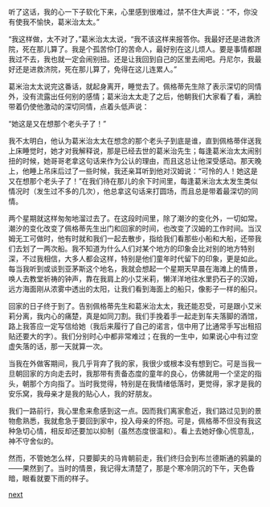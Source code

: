 
听了这话，我的心一下子软化下来，心里感到很难过，禁不住大声说：“不，你没有使我不愉快，葛米治太太。”

“我这样做，太不对了，”葛米治太太说，“我不该这样来报答你。我最好还是进救济院，死在那儿算了。我是个孤苦伶仃的苦命人，最好别在这儿烦人。要是事情都跟我过不去，我也就一定会闹别扭。还是让我回到自己的区里去闹吧。丹尼尔，我最好还是进救济院，死在那儿算了，免得在这儿连累人。”

葛米治太太说完这番话，就起身离开，睡觉去了。佩格蒂先生除了表示深切的同情外，没有流露出任何别的感情；葛米治太太走了之后，他朝我们大家看了看，满脸带着仍使他激动的深切同情，点着头低声说：

“她这是又在想那个老头子了！”

我不太明白，他认为葛米治太太在想念的那个老头子到底是谁，直到佩格蒂伴送我上床睡觉时，她才对我解释说，那是已经去世的葛米治先生；每逢葛米治太太闹别扭的时候，她哥哥老拿这句话来作为公认的理由，而且这总让他深受感动。那天晚上，他睡上吊床后过了一些时候，我还亲耳听到他对汉姆说：“可怜的人！她这是又在想那个老头子了！”在我们待在那儿的余下时间里，每逢葛米治太太发生类似情况时（发生过不多的几次），他总拿这句话来打圆场，而且总是带着最深切的同情。

两个星期就这样匆匆地溜过去了。在这段时间里，除了潮汐的变化外，一切如常。潮汐的变化改变了佩格蒂先生出门和回家的时间，也改变了汉姆的工作时间。当汉姆无工可做时，他有时就和我们一起去散步，指给我们看那些小船和大船，还带我们去划了一两次船。我不知道为什么人们对某个地方的印象会比对别的地方特别深，不过我相信，大多人都会这样，特别是他们童年时代留下的印象，更是如此。每当我听到或谈到亚茅斯这个地名，我就会想起一个星期天早晨在海滩上的情景，唤人去教堂祈祷的钟声，靠在我肩上的小艾米莉，懒洋洋地往水里扔石子的汉姆，远方海面刚从浓雾中透出的太阳，让我们看到海面上的船只，像影子一样的船只。

回家的日子终于到了。告别佩格蒂先生和葛米治太太，我还能忍受，可是跟小艾米莉分离，我内心的痛楚，真是如同刀割。我们手挽着手一起走到车夫落脚的酒馆，路上我答应一定写信给她（我后来履行了自己的诺言，信中用了比通常手写出租招贴还要大的字）。我们分别时心中都非常难过；在我的一生中，如果说心中有过空虚失落的话，那一天就算一次。

当我在外做客期间，我几乎背弃了我的家，我很少或根本没有想到它。可是当我一旦朝回家的方向走去时，我那带有责备态度的童年的良心，仿佛就用一个坚定的指头，朝那个方向指了。当时我觉得，特别是在我情绪低落时，更觉得，家才是我的安乐窝，我母亲才是我的贴心人，我的好朋友。

我们一路前行，我心里愈来愈感到这一点。因而我们离家愈近，我们路过见到的景物愈熟悉，我就愈急于要回到家中，投入母亲的怀抱。可是，佩格蒂不但没有我这种急切心情，相反却还要加以抑制（虽然态度很温和）。看上去她好像心慌意乱，神不守舍似的。

然而，不管她怎么样，只要脚夫的马肯朝前走，我们终归会到布兰德斯通的鸦巢的——果然到了。当时的情景，我记得太清楚了，那是个寒冷阴沉的下午，天色昏暗，眼看就要下雨的样子。

[next](page48.md)